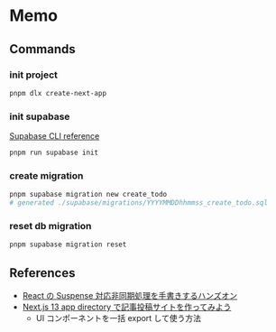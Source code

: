 # Memo

## Commands

### init project

```sh
pnpm dlx create-next-app
```

### init supabase

[Supabase CLI reference](https://supabase.com/docs/reference/cli/introduction)

```sh
pnpm run supabase init
```

### create migration

```sh
pnpm supabase migration new create_todo
# generated ./supabase/migrations/YYYYMMDDhhmmss_create_todo.sql
```

### reset db migration

```sh
pnpm supabase migration reset
```

## References

- [React の Suspense 対応非同期処理を手書きするハンズオン](https://zenn.dev/uhyo/books/react-concurrent-handson)
- [Next.js 13 app directory で記事投稿サイトを作ってみよう](https://zenn.dev/azukiazusa/articles/next-js-app-dir-tutorial)
  - UI コンポーネントを一括 export して使う方法
